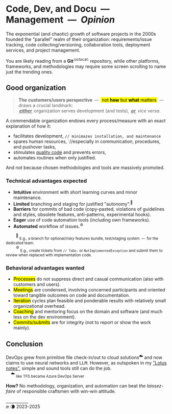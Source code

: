 # Code, Dev, and Docu &nbsp;&mdash;&nbsp; Management &nbsp;&mdash;&nbsp; <em>Opinion</em>

The exponential (and chaotic) growth of software projects in the 2000s founded the "parallel" realm of their organization: requirements/issue tracking, code collecting/versioning, collaboration tools, deployment services, and project management.

You are likely reading from a **Git**<sup>:octocat:</sup> repository, while other platforms, frameworks, and methodologies may require some screen scrolling to name just the trending ones.

## Good organization

> **The customers/users perspective** &thinsp;&mdash;&thinsp; <mark>&thinsp;not **how** but **what** matters&thinsp;</mark> &thinsp;&mdash;&thinsp; 
> draws a crucial landmark:\
>  _**<ins>&thinsp;either&thinsp;</ins>**_ organization serves development (and tests), _**<ins>&thinsp;or&thinsp;<ins>**_ _vice versa_.

A commendable organization endows every process/measure with an exact explanation of how it:

+ facilitates development, `// minimazes installation, and maintenance`
+ spares human resources, `//especially in communication, procedures, and pushover tasks,
+ stimulates [quality&nbsp;code](../QA/README+/code-quality.md) and prevents errors,
+ automates routines when only justified.

And not because chosen methodologies and tools are massively promoted.

### Technical advantages expected

+ **Intuitive** environment with short learning curves and minor maintenance.
+ **Limited** branching and staging for justified "autonomy".<sup>🌵</sup>
+ **Barriers** for commits of bad code (copy-pasted, violations of guidelines and styles, obsolete features, anti-patterns, experimental hooks).
+ **Eager** use of code automation tools (including own frameworks).
+ **Automated** workflow of issues.<sup>⚙️</sup>

&nbsp; &nbsp; &nbsp; &nbsp; <sup>🌵</sup><sub> E.g., a branch for optional/risky features bundle, test/staging system &thinsp;&mdash;&thinsp; for the dedicated team.</sub>\
&nbsp; &nbsp; &nbsp; &nbsp; <sup>⚙️</sup><sub> E.g., create tickets from `// ToDo:` or `NotImplementedException` and submit them to review when replaced with implementation code.</sub>

### Behavioral advantages wanted

+ <mark>Processes</mark> do not suppress direct and casual communication (also with customers and users).
+ <mark>Meetings</mark> are condensed, involving concerned participants and oriented toward tangible outcomes on code and documentation.
+ <mark>Iteration</mark> cycles plan feasible and ponderable results with relatively small organizational overhead.
+ <mark>Coaching</mark> and mentoring focus on the domain and software (and much less on the dev environment).
+ <mark>Commits/submits</mark> are for integrity (not to report or show the work mainly).

## Conclusion

DevOps grew from primitive file check-in/out to cloud solutions<sup>☁️</sup> and now claims to use neural networks and <samp>LLM</samp>. 
However, as outspoken in my ["Lotus notes"](../../pencraft/README+/essays/README+/LN-view.md), simple and sound tools still can do the job.\
&nbsp; &nbsp; <sup>☁️</sup> <sub>like TFS became Azure DevOps Server</sub>

**How?** No methodology, organization, and automation can beat _the laissez-faire_ of responsible craftsmen with win-win attitude.

\___________\
🔚 🌘 2023-2025
